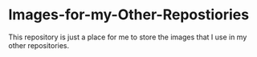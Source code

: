 # Images-for-my-Other-Repostiories
This repository is just a place for me to store the images that I use in my other repositories.

